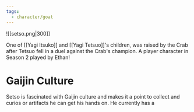 ```yaml
---
tags:
  - character/goat
---
```

![[setso.png|300]]

One of [[Yagi Itsuko]] and [[Yagi Tetsuo]]'s children, was raised by the Crab after Tetsuo fell in a duel against the Crab's champion. A player character in Season 2 played by Ethan!
# Gaijin Culture
Setso is fascinated with Gaijin culture and makes it a point to collect and curios or artifacts he can get his hands on. He currently has a 